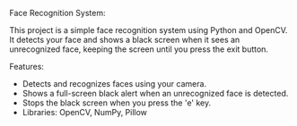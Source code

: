 Face Recognition System:

This project is a simple face recognition system using Python and OpenCV.
It detects your face and shows a black screen when it sees an unrecognized face, 
keeping the screen until you press the exit button.

Features:

- Detects and recognizes faces using your camera.
- Shows a full-screen black alert when an unrecognized face is detected.
- Stops the black screen when you press the 'e' key.
- Libraries: OpenCV, NumPy, Pillow



